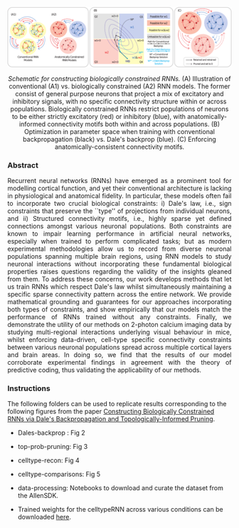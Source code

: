 ![Schematic for constructing biologically constrained RNNs](/images/celltype-connectivity-schematic-general.png)
<div style="text-align: center;">
  <em>Schematic for constructing biologically constrained RNNs.</em> (A) Illustration of conventional (A1) vs. biologically constrained (A2) RNN models. The former consist of general purpose neurons that project a mix of excitatory and inhibitory signals, with no specific connectivity structure within or across populations.
    Biologically constrained RNNs restrict populations of neurons to be either strictly excitatory (red) or inhibitory (blue), with anatomically-informed connectivity motifs both within and across populations.
    (B) Optimization in parameter space when training with conventional backpropagation (black) vs. Dale's backprop (blue).
    (C) Enforcing anatomically-consistent connectivity motifs.
</div>

### Abstract

<div style="text-align: justify;">
Recurrent neural networks (RNNs) have emerged as a prominent tool for modelling cortical function, and yet their conventional architecture is lacking in physiological and anatomical fidelity.
In particular, these models often fail to incorporate two crucial biological constraints: i) Dale's law, i.e., sign constraints that preserve the ``type'' of projections from individual neurons, and ii) Structured connectivity motifs, i.e., highly sparse yet defined connections amongst various neuronal populations.
Both constraints are known to impair learning performance in artificial neural networks, especially when trained to perform complicated tasks; but as modern experimental methodologies allow us to record from diverse neuronal populations spanning multiple brain regions, using RNN models to study neuronal interactions without incorporating these fundamental biological properties raises questions regarding the validity of the insights gleaned from them.
To address these concerns, our work develops methods that let us train RNNs which respect Dale's law whilst simultaneously maintaining a specific sparse connectivity pattern across the entire network.
We provide mathematical grounding and guarantees for our approaches incorporating both types of constraints, and show empirically that our models match the performance of RNNs trained without any constraints.
Finally, we demonstrate the utility of our methods on 2-photon calcium imaging data by studying multi-regional interactions underlying visual behaviour in mice, whilst enforcing data-driven, cell-type specific connectivity constraints between various neuronal populations spread across multiple cortical layers and brain areas.
In doing so, we find that the results of our model corroborate experimental findings in agreement with the theory of predictive coding, thus validating the applicability of our methods.
</div>

### Instructions
The following folders can be used to replicate results corresponding to the following figures from the paper <a href="" target="_blank">Constructing Biologically Constrained RNNs via Dale's Backpropagation and Topologically-Informed Pruning</a>.
- Dales-backprop : Fig 2
- top-prob-pruning: Fig 3
- celltype-recon: Fig 4
- celltype-comparisons: Fig 5

- data-processing: Notebooks to download and curate the dataset from the AllenSDK.
- Trained weights for the celltypeRNN across various conditions can be downloaded <a href="https://www.dropbox.com/scl/fi/7x3gpd2gvo0k0pktvdg9n/celltypeRNN-trained-weights.zip?rlkey=wz6jp2nn1wnjlvud062s65ato&st=m1vfgju7&dl=0" target="_blank">here</a>.
